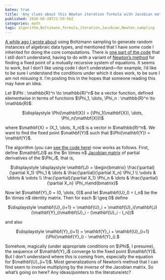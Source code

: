 ```yaml
---
katex: true
title: 'Any clues about this Newton iteration formula with Jacobian matrix?'
published: 2016-06-20T21:59:56Z
categories: math
tags: algorithm,Boltzmann,formula,iteration,Jacobian,Newton,sampling
---
```


<p><a href="https://byorgey.wordpress.com/2016/03/23/boltzmann-sampling-for-generic-arbitrary-instances/">A while ago I wrote about</a> using Boltzmann sampling to generate random instances of algebraic data types, and mentioned that I have some code I inherited for doing the core computations. There is <a href="https://github.com/byorgey/boltzmann/blob/master/gen/src/Oracle/Newton.hs#L52">one part of the code</a> that I still don’t understand, having to do with a variant of <a href="https://en.wikipedia.org/wiki/Newton&#039;s%20method">Newton’s method</a> for finding a fixed point of a mutually recursive system of equations. It seems to work, but I don’t like using code I don’t understand—for example, I’d like to be sure I understand the conditions under which it does work, to be sure I am not misusing it. I’m posting this in the hopes that someone reading this may have an idea.</p>
<p>Let $\Phi : \mathbb{R}^n \to \mathbb{R}^n$ be a vector function, defined elementwise in terms of functions $\Phi_1, \dots, \Phi_n : \mathbb{R}^n \to \mathbb{R}$:</p>
<p><div style="text-align:center;">
$\displaystyle \Phi(\mathbf{X}) = (\Phi_1(\mathbf{X}), \dots, \Phi_n(\mathbf{X}))$
</div></p>
<p>where $\mathbf{X} = (X_1, \dots, X_n)$ is a vector in $\mathbb{R}^n$. We want to find the fixed point $\mathbf{Y}$ such that $\Phi(\mathbf{Y}) = \mathbf{Y}$.</p>
<p>The algorithm (you can <a href="https://github.com/byorgey/boltzmann/blob/master/gen/src/Oracle/Newton.hs#L52">see the code here</a>) now works as follows. First, define $\mathbf{J}$ as the $n \times n$ <a href="https://en.wikipedia.org/wiki/Jacobian_matrix_and_determinant">Jacobian matrix</a> of partial derivatives of the $\Phi_i$, that is,</p>
<p><div style="text-align:center;">
$\displaystyle \displaystyle \mathbf{J} = \begin{bmatrix} \frac{\partial}{\partial X_1} \Phi_1 & \dots &
\frac{\partial}{\partial X_n} \Phi_1 \\ \vdots & \ddots & \vdots \\
\frac{\partial}{\partial X_1} \Phi_n & \dots &
\frac{\partial}{\partial X_n} \Phi_n\end{bmatrix}$
</div></p>
<p>Now let $\mathbf{Y}_0 = (0, \dots, 0)$ and let $\mathbf{U}_0 = I_n$ be the $n \times n$ identity matrix. Then for each $i \geq 0$ define</p>
<p><div style="text-align:center;">
$\displaystyle \mathbf{U}_{i+1} = \mathbf{U}_i + \mathbf{U}_i(\mathbf{J}(\mathbf{Y}_i)\mathbf{U}_i - (\mathbf{U}_i - I_n))$
</div></p>
<p>and also</p>
<p><div style="text-align:center;">
$\displaystyle \mathbf{Y}_{i+1} = \mathbf{Y}_i + \mathbf{U}_{i+1}(\Phi(\mathbf{Y}_i) - \mathbf{Y}_i).$
</div></p>
<p>Somehow, magically (under appropriate conditions on $\Phi$, I presume), the sequence of $\mathbf{Y}_i$ converge to the fixed point $\mathbf{Y}$. But I don’t understand where this is coming from, especially the equation for $\mathbf{U}_{i+1}$. Most generalizations of Newton’s method that I can find seem to involve multiplying by the <em>inverse</em> of the Jacobian matrix. So what’s going on here? Any ideas/pointers to the literature/etc?</p>
<div id="refs" class="references">

</div>

